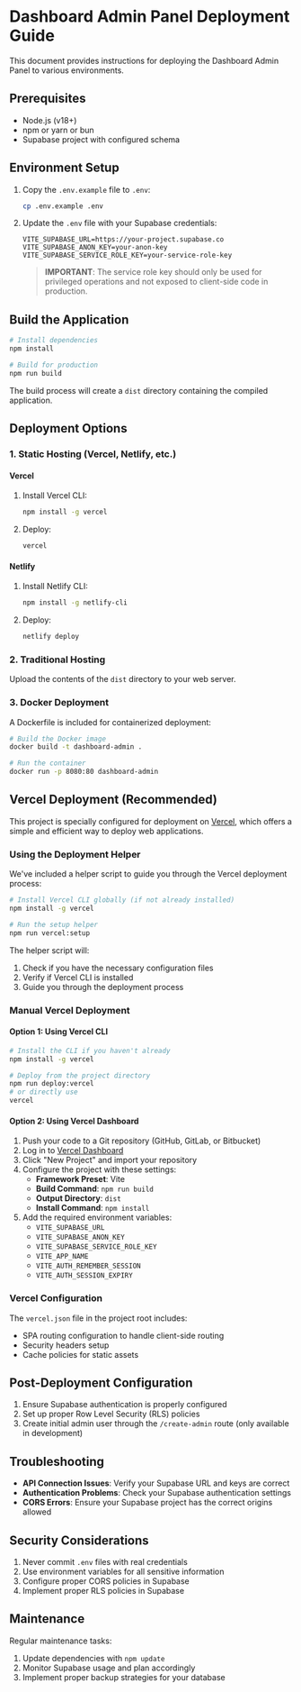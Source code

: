 # Dashboard Admin Panel Deployment Guide

This document provides instructions for deploying the Dashboard Admin Panel to various environments.

## Prerequisites

- Node.js (v18+)
- npm or yarn or bun
- Supabase project with configured schema

## Environment Setup

1. Copy the `.env.example` file to `.env`:
   ```bash
   cp .env.example .env
   ```

2. Update the `.env` file with your Supabase credentials:
   ```
   VITE_SUPABASE_URL=https://your-project.supabase.co
   VITE_SUPABASE_ANON_KEY=your-anon-key
   VITE_SUPABASE_SERVICE_ROLE_KEY=your-service-role-key
   ```

   > **IMPORTANT**: The service role key should only be used for privileged operations and not exposed to client-side code in production.

## Build the Application

```bash
# Install dependencies
npm install

# Build for production
npm run build
```

The build process will create a `dist` directory containing the compiled application.

## Deployment Options

### 1. Static Hosting (Vercel, Netlify, etc.)

#### Vercel

1. Install Vercel CLI:
   ```bash
   npm install -g vercel
   ```

2. Deploy:
   ```bash
   vercel
   ```

#### Netlify

1. Install Netlify CLI:
   ```bash
   npm install -g netlify-cli
   ```

2. Deploy:
   ```bash
   netlify deploy
   ```

### 2. Traditional Hosting

Upload the contents of the `dist` directory to your web server.

### 3. Docker Deployment

A Dockerfile is included for containerized deployment:

```bash
# Build the Docker image
docker build -t dashboard-admin .

# Run the container
docker run -p 8080:80 dashboard-admin
```

## Vercel Deployment (Recommended)

This project is specially configured for deployment on [Vercel](https://vercel.com), which offers a simple and efficient way to deploy web applications.

### Using the Deployment Helper

We've included a helper script to guide you through the Vercel deployment process:

```bash
# Install Vercel CLI globally (if not already installed)
npm install -g vercel

# Run the setup helper
npm run vercel:setup
```

The helper script will:
1. Check if you have the necessary configuration files
2. Verify if Vercel CLI is installed
3. Guide you through the deployment process

### Manual Vercel Deployment

#### Option 1: Using Vercel CLI

```bash
# Install the CLI if you haven't already
npm install -g vercel

# Deploy from the project directory
npm run deploy:vercel
# or directly use
vercel
```

#### Option 2: Using Vercel Dashboard

1. Push your code to a Git repository (GitHub, GitLab, or Bitbucket)
2. Log in to [Vercel Dashboard](https://vercel.com/dashboard)
3. Click "New Project" and import your repository
4. Configure the project with these settings:
   - **Framework Preset**: Vite
   - **Build Command**: `npm run build`
   - **Output Directory**: `dist`
   - **Install Command**: `npm install`
5. Add the required environment variables:
   - `VITE_SUPABASE_URL`
   - `VITE_SUPABASE_ANON_KEY`
   - `VITE_SUPABASE_SERVICE_ROLE_KEY`
   - `VITE_APP_NAME`
   - `VITE_AUTH_REMEMBER_SESSION`
   - `VITE_AUTH_SESSION_EXPIRY`

### Vercel Configuration

The `vercel.json` file in the project root includes:
- SPA routing configuration to handle client-side routing
- Security headers setup
- Cache policies for static assets

## Post-Deployment Configuration

1. Ensure Supabase authentication is properly configured
2. Set up proper Row Level Security (RLS) policies
3. Create initial admin user through the `/create-admin` route (only available in development)

## Troubleshooting

- **API Connection Issues**: Verify your Supabase URL and keys are correct
- **Authentication Problems**: Check your Supabase authentication settings
- **CORS Errors**: Ensure your Supabase project has the correct origins allowed

## Security Considerations

1. Never commit `.env` files with real credentials
2. Use environment variables for all sensitive information
3. Configure proper CORS policies in Supabase
4. Implement proper RLS policies in Supabase

## Maintenance

Regular maintenance tasks:

1. Update dependencies with `npm update`
2. Monitor Supabase usage and plan accordingly
3. Implement proper backup strategies for your database 
